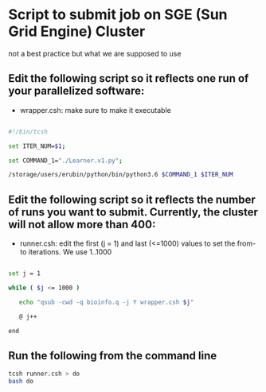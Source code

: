 # Script to submit job on SGE (Sun Grid Engine) Cluster
not a best practice but what we are supposed to use


## Edit the following script so it reflects one run of your parallelized software:

* wrapper.csh: make sure to make it executable

```bash

#!/bin/tcsh

set ITER_NUM=$1;

set COMMAND_1="./Learner.v1.py";

/storage/users/erubin/python/bin/python3.6 $COMMAND_1 $ITER_NUM

```


## Edit the following script so it reflects the number of runs you want to submit. Currently, the cluster will not allow more than 400:

* runner.csh: edit the first (j = 1) and last (<=1000) values to set the from-to iterations. We use 1..1000


```bash

set j = 1

while ( $j <= 1000 )

   echo "qsub -cwd -q bioinfo.q -j Y wrapper.csh $j"

   @ j++

end

```

## Run the following from the command line

```bash
tcsh runner.csh > do
bash do
```
